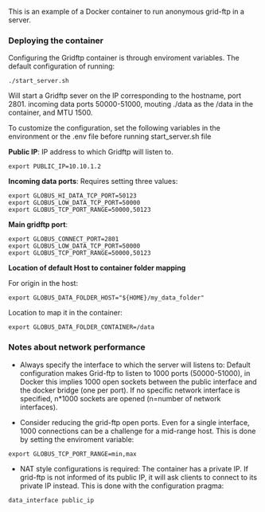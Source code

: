 This is an example of a Docker container to run anonymous grid-ftp in a server.

### Deploying the container

Configuring the Gridftp container is through enviroment variables. The default
configuration of running:
~~~
./start_server.sh
~~~
Will start a Gridftp sever on the IP corresponding to the hostname, port 2801.
incoming data ports 50000-51000, mouting ./data as the /data in the
container, and MTU 1500.

To customize the configuration, set the following variables in the environment
or the .env file before running start_server.sh file

**Public IP**:
IP address to which Gridftp will listen to.
~~~
export PUBLIC_IP=10.10.1.2
~~~

**Incoming data ports**: Requires setting three values:
~~~
export GLOBUS_HI_DATA_TCP_PORT=50123
export GLOBUS_LOW_DATA_TCP_PORT=50000
export GLOBUS_TCP_PORT_RANGE=50000,50123
~~~

**Main gridftp port**:
~~~
export GLOBUS_CONNECT_PORT=2801
export GLOBUS_LOW_DATA_TCP_PORT=50000
export GLOBUS_TCP_PORT_RANGE=50000,50123
~~~

**Location of default Host to container folder mapping**

For origin in the host:
~~~
export GLOBUS_DATA_FOLDER_HOST="${HOME}/my_data_folder"
~~~

Location to map it in the container:

~~~
export GLOBUS_DATA_FOLDER_CONTAINER=/data
~~~

### Notes about network performance

- Always specify the interface to which the server will listens to:
Default configuration
makes Grid-ftp to listen to 1000 ports (50000-51000), in Docker this implies
1000 open sockets between the public interface and the docker bridge (one per
port). If no specific network interface is specified, n*1000 sockets are opened
(n=number of network interfaces).

- Consider reducing the grid-ftp open ports. Even for a single interface, 1000
connections can be a challenge for a mid-range host. This is done by setting
the enviroment variable:
~~~
export GLOBUS_TCP_PORT_RANGE=min,max
~~~
- NAT style configurations is required: The container has a private IP. If
grid-ftp is not informed of its public IP, it will ask clients to connect to
its private IP instead. This is done with the configuration pragma:
~~~
data_interface public_ip
~~~
